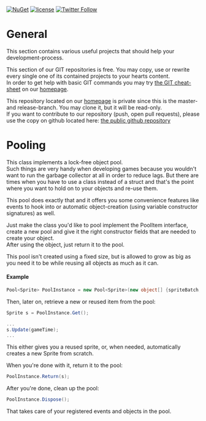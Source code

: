 [![NuGet](https://img.shields.io/nuget/v/Pooling.svg?maxAge=2592000)](https://www.nuget.org/packages/Pooling/)
 [![license](https://img.shields.io/github/license/unterrainerinformatik/pooling.svg?maxAge=2592000)](http://unlicense.org)  [![Twitter Follow](https://img.shields.io/twitter/follow/throbax.svg?style=social&label=Follow&maxAge=2592000)](https://twitter.com/throbax)  

# General  

This section contains various useful projects that should help your development-process.  

This section of our GIT repositories is free. You may copy, use or rewrite every single one of its contained projects to your hearts content.  
In order to get help with basic GIT commands you may try [the GIT cheat-sheet][coding] on our [homepage][homepage].  

This repository located on our  [homepage][homepage] is private since this is the master- and release-branch. You may clone it, but it will be read-only.  
If you want to contribute to our repository (push, open pull requests), please use the copy on github located here: [the public github repository][github]  

# Pooling  

This class implements a lock-free object pool.  
Such things are very handy when developing games because you wouldn't want to run the garbage collector at all in order to reduce lags. But there are times when you have to use a class instead of a struct and that's the point where you want to hold on to your objects and re-use them.  

This pool does exactly that and it offers you some convenience features like events to hook into or automatic object-creation (using variable constructor signatures) as well.  

Just make the class you'd like to pool implement the PoolItem interface, create a new pool and give it the right constructor fields that are needed to create your object.  
After using the object, just return it to the pool.  

This pool isn't created using a fixed size, but is allowed to grow as big as you need it to be while reusing all objects as much as it can.  
  
#### Example  
    
```csharp
Pool<Sprite> PoolInstance = new Pool<Sprite>(new object[] {spriteBatch, game, tokens.AttackSpriteToken});
```

Then, later on, retrieve a new or reused item from the pool:
```csharp
Sprite s = PoolInstance.Get();

...
s.Update(gameTime);
...
```
This either gives you a reused sprite, or, when needed, automatically creates a new Sprite from scratch.

When you're done with it, return it to the pool:
```csharp
PoolInstance.Return(s);
```

After you're done, clean up the pool:
```csharp
PoolInstance.Dispose();
```
That takes care of your registered events and objects in the pool.

[homepage]: http://www.unterrainer.info
[coding]: http://www.unterrainer.info/Home/Coding
[github]: https://github.com/UnterrainerInformatik/pooling